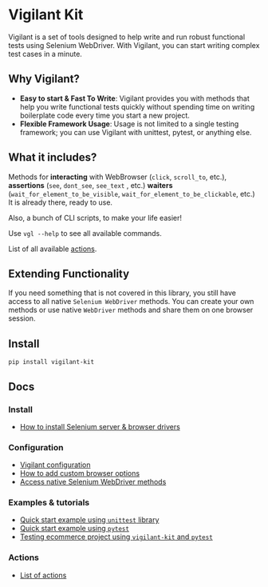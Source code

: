 # Vigilant Kit
Vigilant is a set of tools designed to help write and run robust functional tests using Selenium WebDriver. With Vigilant, you can start writing complex test
cases in a minute.

## Why Vigilant?
- **Easy to start & Fast To Write**: Vigilant provides you with methods that help you write functional tests quickly 
without spending time on writing boilerplate code every time you start a new project.
- **Flexible Framework Usage**: Usage is not limited to a single testing framework; you can use Vigilant with unittest,
  pytest, or anything else.

## What it includes?
Methods for **interacting** with WebBrowser (`click`, `scroll_to`,  etc.), **assertions** (`see`, `dont_see`, `see_text`
, etc.) **waiters** (`wait_for_element_to_be_visible`, `wait_for_element_to_be_clickable`, etc.)
It is already there, ready to use.

Also, a bunch of CLI scripts, to make your life easier!

Use `vgl --help` to see all available commands.

List of all available [actions](docs/actions.md).

## Extending Functionality
If you need something that is not covered in this library, you still have access to all native `Selenium WebDriver` 
methods. You can create your own methods or use native `WebDriver` methods and share them on one browser session.

## Install
```shell
pip install vigilant-kit
```

## Docs
### Install
- [How to install Selenium server & browser drivers](docs/selenium_install.md)

### Configuration
- [Vigilant configuration](docs/configuration.md)
- [How to add custom browser options](docs/browser_options.md)
- [Access native Selenium WebDriver methods](docs/native_selenium.md)

### Examples & tutorials
- [Quick start example using `unittest` library](docs/vigilant_unittest.md) 
- [Quick start example using `pytest`](docs/vigilant_pytest.md) 
- [Testing ecommerce project using `vigilant-kit` and `pytest`](docs/tutorial_pytest.md)

### Actions
- [List of actions](docs/actions.md)
